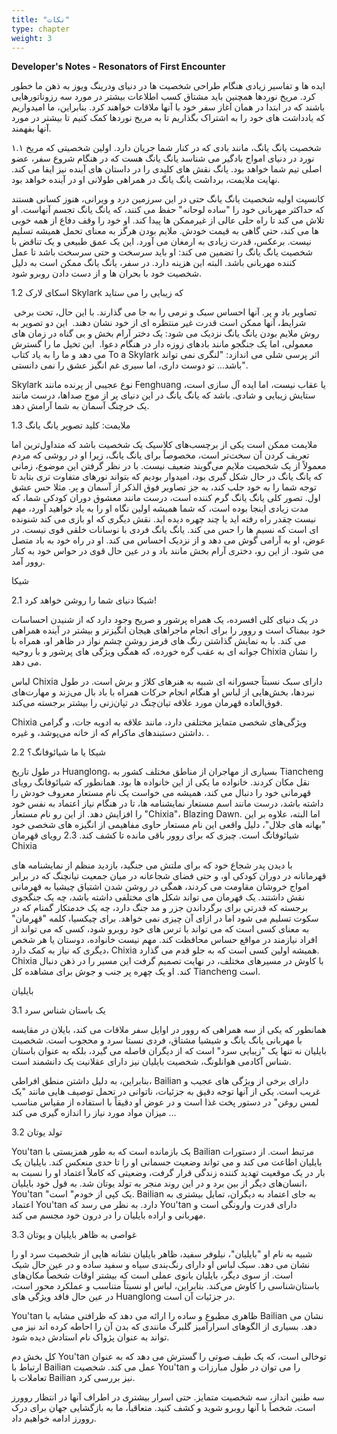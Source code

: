 ```yaml
---
title: "نکات"
type: chapter
weight: 3
---
```


**Developer's Notes - Resonators of First Encounter**

ایده ها و تفاسیر زیادی هنگام طراحی شخصیت ها در دنیای ودرینگ ویوز به ذهن ما خطور کرد.  مریخ نوردها همچنین باید مشتاق کسب اطلاعات بیشتر در مورد سه رزوناتورهایی باشند که در ابتدا در همان آغاز سفر خود با آنها ملاقات خواهند کرد. بنابراین، ما امیدواریم که یادداشت های خود را به اشتراک بگذاریم تا به مریخ نوردها کمک کنیم تا بیشتر در مورد آنها بفهمند.


۱.۱ شخصیت یانگ یانگ، مانند بادی که در کنار شما جریان دارد.
 اولین شخصیتی که مریخ نورد در دنیای امواج بادگیر می شناسد یانگ یانگ هست که در هنگام شروع سفر، عضو اصلی تیم شما خواهد بود. یانگ نقش های کلیدی را در داستان های آینده نیز ایفا می کند.
 نهایت ملایمت، برداشت یانگ یانگ در همراهی طولانی او در آینده خواهد بود.


کانسپت اولیه شخصیت یانگ یانگ
حتی در این سرزمین درد و ویرانی، هنوز کسانی هستند که حداکثر مهربانی خود را "ساده لوحانه" حفظ می کنند، که یانگ یانگ تجسم آنهاست. او تلاش می کند تا راه حلی عالی از غیرممکن ها پیدا کند. او خود را وقف دفاع از همه خوبی ها می کند، حتی گاهی به قیمت خودش.
 ملایم بودن هرگز به معنای تحمل همیشه تسلیم نیست. برعکس، قدرت زیادی به ارمغان می آورد. این یک عمق طبیعی و یک تناقض با شخصیت یانگ یانگ را تضمین می کند: او باید سرسخت و حتی سرسخت باشد تا عمل کننده مهربانی باشد.
 البته این هزینه دارد. در سفر، یانگ یانگ ممکن است به دلیل شخصیت خود با بحران ها و از دست دادن روبرو شود.

1.2 اسکای لارک Skylark که زیبایی را می ستاید

 تصاویر باد و پر. آنها احساس سبک و نرمی را به جا می گذارند. با این حال، تحت برخی شرایط، آنها ممکن است قدرت غیر منتظره ای از خود نشان دهند.
 این دو تصویر به روش ملایم بودن یانگ یانگ نزدیک می شود: یک دختر آرام بخش و بی گناه در زمان های معمولی، اما یک جنگجو مانند بادهای زوزه دار در هنگام دعوا.
 این تخیل ما را گسترش می دهد و ما را به یاد کتاب To a Skylark اثر پرسی شلی می اندازد: "لنگری نمی تواند باشد... تو دوست داری، اما سیری غم انگیز عشق را نمی دانستی".


Skylark نوع عجیبی از پرنده مانند Fenghuang یا عقاب نیست، اما ایده آل سازی است، ستایش زیبایی و شادی.
 باشد که یانگ یانگ در این دنیای پر از موج صداها، درست مانند یک خرچنگ آسمان به شما آرامش دهد.

 1.3 ملایمت: کلید تصویر یانگ یانگ

 ملایمت ممکن است یکی از برچسب‌های کلاسیک یک شخصیت باشد که متداول‌ترین اما تعریف کردن آن سخت‌تر است، مخصوصاً برای یانگ یانگ، زیرا او در روشی که مردم معمولاً از یک شخصیت ملایم می‌گویند ضعیف نیست.
 با در نظر گرفتن این موضوع، زمانی که یانگ یانگ در حال شکل گیری بود، امیدوار بودیم که بتواند نورهای متفاوت تری بتابد تا توجه شما را به خود جلب کند، به جز تصاویر فوق الذکر از آسمان و پر.
مثلا حس عشق اول.  تصور کلی یانگ یانگ گرم کننده است، درست مانند معشوق دوران کودکی شما، که مدت زیادی اینجا بوده است، که شما همیشه اولین نگاه او را به یاد خواهید آورد، مهم نیست چقدر راه رفته اید یا چند چهره دیده اید.
 نقش دیگری که او بازی می کند شنونده ای است که نسیم ها را حس می کند.  یانگ یانگ فردی با نوسانات خلقی قوی نیست.  در عوض، او به آرامی گوش می دهد و از نزدیک احساس می کند.  او در راه خود به باد متصل می شود.
 از این رو، دختری آرام بخش مانند باد و در عین حال قوی در حواس خود به کنار روور آمد.

شیکا

 2.1 شیکا دنیای شما را روشن خواهد کرد!

 در یک دنیای کلی افسرده، یک همراه پرشور و صریح وجود دارد که از شنیدن احساسات خود بیمناک است و روور را برای انجام ماجراهای هیجان انگیزتر و بیشتر در آینده همراهی می کند.
 با به نمایش گذاشتن رنگ های قرمز روشن چشم نواز در ظاهر او، همراه با جوانه ای به عقب گره خورده، که همگی ویژگی های پرشور و با روحیه Chixia را نشان می دهد.


لباس Chixia دارای سبک نسبتاً جسورانه ای شبیه به هنرهای کلاژ و برش است.  در طول نبردها، بخش‌هایی از لباس او هنگام انجام حرکات همراه با باد بال می‌زند و مهارت‌های فوق‌العاده قهرمان مورد علاقه تیان‌چنگ در تپان‌زنی را بیشتر برجسته می‌کند.


Chixia ویژگی‌های شخصی متمایز مختلفی دارد، مانند علاقه به ادویه جات، و گرامی داشتن دستبندهای ماکرام که از خانه می‌پوشد، و غیره.  .

 2.2 شیکا یا ما شیائوفانگ؟

 در طول تاریخ Huanglong، بسیاری از مهاجران از مناطق مختلف کشور به Tiancheng نقل مکان کردند.  خانواده ما یکی از این خانواده ها بود.
 همانطور که شیائوفانگ رویای قهرمانی خود را دنبال می کند، همیشه می خواست یک نام مستعار معروف خودش را داشته باشد، درست مانند اسم مستعار نمایشنامه ها، تا در هنگام نیاز اعتماد به نفس خود را افزایش دهد.  از این رو نام مستعار "Chixia"، Blazing Dawn.
 اما البته، علاوه بر این "بهانه های جلال"، دلیل واقعی این نام مستعار حاوی مفاهیمی از انگیزه های شخصی خود شیائوفانگ است.  چیزی که برای روور باقی مانده تا کشف کند.
2.3 رویای قهرمان Chixia

 با دیدن پدر شجاع خود که برای ملتش می جنگید، بازدید منظم از نمایشنامه های قهرمانانه در دوران کودکی او، و حتی فضای شجاعانه در میان جمعیت تیانچنگ که در برابر امواج خروشان مقاومت می کردند، همگی در روشن شدن اشتیاق چیشیا به قهرمانی نقش داشتند.
 یک قهرمان می تواند شکل های مختلفی داشته باشد، چه یک جنگجوی برجسته که قدرتی برای برگرداندن جزر و مد جنگ دارد، چه یک خدمتکار گمنام که در سکوت تسلیم می شود اما در ازای آن چیزی نمی خواهد.
 برای چیکسیا، کلمه "قهرمان" به معنای کسی است که می تواند با ترس های خود روبرو شود، کسی که می تواند از افراد نیازمند در مواقع حساس محافظت کند.  مهم نیست خانواده، دوستان یا هر شخص دیگری که نیاز به کمک دارد، Chixia همیشه اولین کسی است که به جلو قدم می گذارد.
 Chixia با کاوش در مسیرهای مختلف، در نهایت تصمیم گرفت این مسیر را در ذهن دنبال کند.  او یک چهره پر جنب و جوش برای مشاهده کل Tiancheng است.

بایلیان

 3.1 یک باستان شناس سرد

 همانطور که یکی از سه همراهی که روور در اوایل سفر ملاقات می کند، بایلان در مقایسه با مهربانی یانگ یانگ و شیشیا مشتاق، فردی نسبتا سرد و محجوب است.
 شخصیت بایلیان نه تنها یک "زیبایی سرد" است که از دیگران فاصله می گیرد، بلکه به عنوان باستان شناس آکادمی هوانلونگ، شخصیت بایلیان نیز دارای عقلانیت یک دانشمند است.


بنابراین، به دلیل داشتن منطق افراطی، Bailian دارای برخی از ویژگی های عجیب و غریب است.  یکی از آنها توجه دقیق به جزئیات، ناتوانی در تحمل توصیف هایی مانند "یک لمس روغن" در دستور پخت غذا است و در عوض او دقیقاً با استفاده از مقیاس مناسب میزان مواد مورد نیاز را اندازه گیری می کند ...


 3.2 تولد یوتان

 You'tan یک بازمانده است که به طور همزیستی با Bailian مرتبط است.  از دستورات بایلیان اطاعت می کند و می تواند وضعیت جسمانی او را تا حدی منعکس کند.
 بایلیان یک بار در یک موقعیت تهدید کننده زندگی قرار گرفت، وضعیتی که کاملاً اعتماد او را نسبت به انسان‌های دیگر از بین برد و در این روند منجر به تولد یوتان شد.  به قول خود بایلیان، You'tan "یک کپی از خودم" است.
 Bailian به جای اعتماد به دیگران، تمایل بیشتری به اعتماد You'tan دارد.  به نظر می رسد که You'tan دارای قدرت وارونگی است و مهربانی و اراده بایلیان را در درون خود مجسم می کند.

3.3 غواصی به ظاهر بایلیان و یوتان

 شبیه به نام او "بایلیان"، نیلوفر سفید، ظاهر بایلیان نشانه هایی از شخصیت سرد او را نشان می دهد.  سبک لباس او دارای رنگ‌بندی سیاه و سفید ساده و در عین حال شیک است.
 از سوی دیگر، بایلیان بانوی عملی است که بیشتر اوقات شخصاً مکان‌های باستان‌شناسی را کاوش می‌کند.  بنابراین، لباس او نسبتاً متناسب و عملکرد محور است، در عین حال فاقد ویژگی های Huanglong در جزئیات آن است.


You'tan ظاهری مطبوع و ساده را ارائه می دهد که ظرافتی مشابه با Bailian نشان می دهد.  بسیاری از الگوهای اسرارآمیز گلبرگ مانندی که بدن آن را احاطه کرده اند نیز می تواند به عنوان پژواک نام استادش دیده شود.


کل بخش دم You'tan توخالی است، که یک طیف صوتی را گسترش می دهد که به عنوان ارتباط با Bailian عمل می کند.  شخصیت You'tan را می توان در طول مبارزات و تعاملات با Bailian نیز بررسی کرد.

 سه طنین انداز، سه شخصیت متمایز.  حتی اسرار بیشتری در اطراف آنها در انتظار روورز است.  شخصاً با آنها روبرو شوید و کشف کنید.  متعاقباً، ما به بازگشایی جهان برای درک روورز ادامه خواهیم داد.